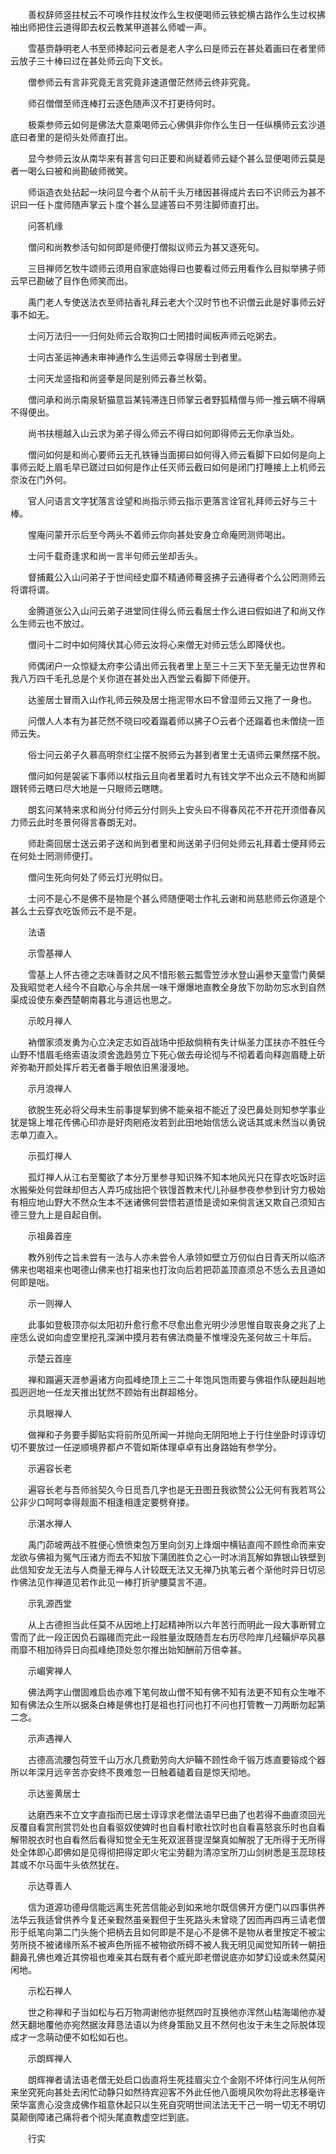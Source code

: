 <!-- { "loadSidebar": true } -->
　　善权辞师竖拄杖云不可唤作拄杖汝作么生权便喝师云铁蛇横古路作么生过权拂袖出师把住云道得即去权云教某甲道甚么师嘘一声。

　　雪基赍静明老人书至师捧起问云者是老人字么曰是师云在甚处着画曰在者里师云放子三十棒曰过在甚处师云向下文长。

　　僧参师云有言非究竟无言究竟非速道僧茫然师云终非究竟。

　　师召僧僧至师连棒打云逐色随声汉不打更待何时。

　　极乘参师云如何是佛法大意乘喝师云心佛俱非你作么生日一任纵横师云玄沙道底曰者里的是彻头处师直打出。

　　显今参师云汝从南华来有甚言句曰正要和尚疑着师云疑个甚么显便喝师云莫是者一喝么曰被和尚勘破师微笑。

　　师诣造衣处拈起一块问显今者个从前千头万绪因甚得成片去曰不识师云为甚不识曰一任卜度师随声掌云卜度个甚么显遽答曰不劳注脚师直打出。

　　问答机缘

　　僧问和尚教参活句如何即是师便打僧拟议师云为甚又逐死句。

　　三目禅师乞牧牛颂师云须用自家底始得曰也要看过师云用看作么目拟举拂子师云早已勘破了目作色师笑而出。

　　禹门老人专使送法衣至师拈香礼拜云老大个汉时节也不识僧云此是好事师云好事不如无。

　　士问万法归一一归何处师云合取狗口士罔措时闻板声师云吃粥去。

　　士问古圣运神通未审神通作么生运师云幸得居士到者里。

　　士问天龙竖指和尚竖拳是同是别师云春兰秋菊。

　　僧问承和尚示南泉斩猫意旨某钝滞连日师掌云者野狐精僧与师一推云瞒不得瞒不得便出。

　　尚书扶檀越入山云求为弟子得么师云不得曰如何即得师云无你承当处。

　　僧问如何是和尚心要师云无孔铁锤当面掷曰如何得入师云看脚下曰如何是向上事师云眨上眉毛早已蹉过曰如何是作止任灭师云截曰如何是闭门打睡接上上机师云奈汝在门外何。

　　官人问语言文字犹落言诠望和尚指示师云指示更落言诠官礼拜师云好与三十棒。

　　惺庵问蒙开示后至今两头不着师云你向甚处安身立命庵罔测师喝出。

　　士问千载奇逢求和尚一言半句师云坐却舌头。

　　督捕戴公入山问弟子于世间经史靡不精通师蓦竖拂子云通得者个么公罔测师云将谓将谓。

　　金腾道张公入山问云弟子进堂同住得么师云看居士作么进曰假如进了和尚又作么生师云也不放过。

　　僧问十二时中如何降伏其心师云汝将心来僧无对师云恁么即降伏也。

　　师偶闭户一众惊疑太府李公请出师云我者里上至三十三天下至无量无边世界和我八万四千毛孔总是个关你道在甚处出入西堂云看脚下师便开。

　　达鉴居士冒雨入山作礼师云殃及居士拖泥带水曰不曾湿师云又拖了一身也。

　　问僧人人本有为甚茫然不晓曰咬着蹋着师以拂子○云者个还蹋着也未僧绕一匝师云失。

　　俗士问云弟子久慕高明奈红尘摆不脱师云为甚到者里士无语师云果然摆不脱。

　　僧问如何是袈裟下事师以杖指云且向者里着时九有钱文学不出众云不随和尚脚跟转师云瞎曰尽大地是一只眼师云瞎瞎。

　　朗玄问某特来求和尚分付师云分付则头上安头曰不得春风花不开花开须借春风力师云此时冬景何得言春朗无对。

　　师赴斋回居士送云弟子送和尚到者里和尚送弟子归何处师云礼拜着士便拜师云在何处士罔测师便打。

　　僧问生死向何处了师云灯光明似日。

　　士问不是心不是佛不是物是个甚么师随便喝士作礼云谢和尚慈悲师云你道是个甚么士云穿衣吃饭师云不是不是。

　　法语

　　示雪基禅人

　　雪基上人怀古德之志味善财之风不惜形骸云瓢雪笠涉水登山遍参天童雪门黄檗及我昭觉老人经今不自歇心与余共居一味干爆爆地直教全身放下勿助勿忘水到自然渠成设使东秦西楚朝南暮北与道远也思之。

　　示皎月禅人

　　衲僧家须发勇为心立决定志如百战场中拒敌倘稍有失计纵圣力匡扶亦不胜任今山野不惜眉毛络索语汝须舍逸趋劳立下死心做去毋论彻与不彻着着向释迦眉睫上斫斧弥勒开颜处挥斤若无者番手眼依旧黑漫漫地。

　　示月浪禅人

　　欲脱生死必将父母未生前事提挈到佛不能亲祖不能近了没巴鼻处则知参学事业犹是锦上堆花传佛心印亦是好肉剜疮汝若到此田地始信恁么说话其或未然当以勇锐志单刀直入。

　　示孤灯禅人

　　孤灯禅人从江右至蜀欲了本分万里参寻知识殊不知本地风光只在穿衣吃饭时运水搬柴处何尝昧却但古人弄巧成拙把个铁馒首教末代儿孙昼参夜参参到计穷力极始有相应地山野大不然众生本不迷诸佛何尝悟若道悟是谤如来倘言迷又欺自己须知古德三登九上是自起自倒。

　　示祖鼻首座

　　教外别传之旨未尝有一法与人亦未尝令人承领如壁立万仞似白日青天所以临济佛来也喝祖来也喝德山佛来也打祖来也打汝向后若把茆盖顶直须总不恁么去且道如何即是咄。

　　示一则禅人

　　此事如登极顶亦似太阳初升愈行愈不尽愈出愈光明少涉思惟自取丧身之兆了上座恁么说如向虚空里挖孔深渊中摸月若有佛法商量不惟埋没先圣何故三十年后。

　　示楚云首座

　　禅和蹋遍天涯参遍诸方向孤峰绝顶上三二十年饱风饱雨要与佛祖作队硬赳赳地孤迥迥地一任龙天推出犹然不顾始有出群超格分。

　　示具眼禅人

　　做禅和子务要手脚贴实将前所见所闻一并抛向无阴阳地上于行住坐卧时谆谆切切不要放过一任逆顺境界都卢不管如斯体理卓卓有出身路始有参学分。

　　示遍容长老

　　遍容长老与吾师翁契久今日觅吾几字也是无丑图丑我欲赞公公无何有我若骂公公非少口呵呵幸得觌面不相逢相逢定要劈脊搂。

　　示湛水禅人

　　禹门茆坡两战不胜便心愤愤束包万里向剑刃上烽烟中横钻直闯不顾性命而来安龙欲与佛祖为冤气压诸方而去不知放下蒲团胜负之心一时冰消瓦解如靠银山铁壁到此信知安龙无法与人商量无禅与人计较既无法又无禅乃执笔云者个渐他时异日切忌作佛法见作禅道见若作此见一棒打折驴腰莫言不道。

　　示乳源西堂

　　从上古德担当此任莫不从因地上打起精神所以六年苦行而明此一段大事断臂立雪而了此一段正因负石蹋碓而完此一段胜量汝既随吾左右历尽险岸几经鞴炉卒风暴雨靡不相加待异日向孤峰绝顶处忽尔推出始知酬前万倍幸甚。

　　示嵋霁禅人

　　佛法两字山僧固难启齿亦难下笔何故山僧不知有佛不知有法更不知有众生唯不知有佛法众生所以据条白棒是佛也打是祖也打问也打不问也打管教一刀两断勿起第二念。

　　示声遇禅人

　　古德高流腰包荷笠千山万水几费勤劳向大炉鞴不顾性命千锻万炼直要镕成个器所以年深月远辛苦亦安终不畏难忽一日触着磕着自是惊天彻地。

　　示达鉴黄居士

　　达磨西来不立文字直指而已居士谆谆求老僧法语早已曲了也若得不曲直须回光反覆自看赏刑赏罚处也自看驱奴使婢时也自看村歌社饮时也自看喜怒哀乐时也自看解带脱衣时也自看然后看得知觉全无生死双泯菩提涅槃真如解脱了无所得于无所得处全体即心即佛如是见得彻把得定即火宅尘劳翻为清凉宝所刀山剑树悉是玉蕊琼枝其或不尔马面牛头依然犹在。

　　示达尊善人

　　信为道源功德母信能远离生死苦信能必到如来地尔既信佛开方便门以四事供养法华云我适曾供养今复还亲觐然虽亲觐但于生死路头未曾晓了因而再四再三请老僧形于纸笔向第二门头施个把柄去且如何即是不是心不是佛不是物从者里按定不被尘劳所挠不被诸缘所系不被声色所摇不被物欲所碍不被人我无明见闻觉知所转一朝扭翻鼻孔佛也难近其傍祖也难亲其右既有者个威光即老僧说底亦如梦幻设或未然莫闲闲地。

　　示松石禅人

　　世之称禅和子当如松与石万物凋谢他亦挺然四时互换他亦浑然山枯海竭他亦凝然天翻地覆他亦宛然据汝拜恳法语以为终身策励又且不然何也汝于未生之际脱体现成才一念萌动便不如松如石也。

　　示朗辉禅人

　　朗辉禅者请法语老僧无处启口齿直将生死挂眉尖立个金刚不坏体行问生从何所来坐究死向甚处去闲忙动静只如然待宾迎客不外此任他八面境风吹勿将此志移毫许荣华富贵心没贪成佛作祖意休起只以生死自究明世间法法无干己一明一切无不明切莫颠倒障诸己痛将者个彻头尾直教虚空烂到底。

　　行实

